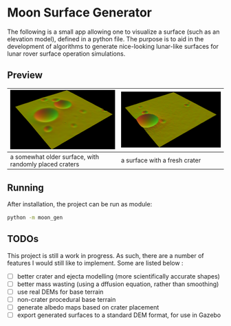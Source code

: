 # Moon Surface Generator

The following is a small app allowing one to visualize a surface (such as an elevation model), defined in a python file. 
The purpose is to aid in the development of algorithms to generate nice-looking lunar-like surfaces for lunar rover surface operation simulations. 


## Preview

| ![surface 1](img/Screenshot(1).png) | ![surface 2](img/Screenshot(2).png) |
| --- | --- |
| a somewhat older surface, with randomly placed craters | a surface with a fresh crater |


## Running

After installation, the project can be run as module:
```bash
python -m moon_gen
```


## TODOs

This project is still a work in progress. As such, there are a number of features I would still like to implement. Some are listed below : 
- [ ] better crater and ejecta modelling (more scientifically accurate shapes)
- [ ] better mass wasting (using a dffusion equation, rather than smoothing)
- [ ] use real DEMs for base terrain
- [ ] non-crater procedural base terrain
- [ ] generate albedo maps based on crater placement
- [ ] export generated surfaces to a standard DEM format, for use in Gazebo
